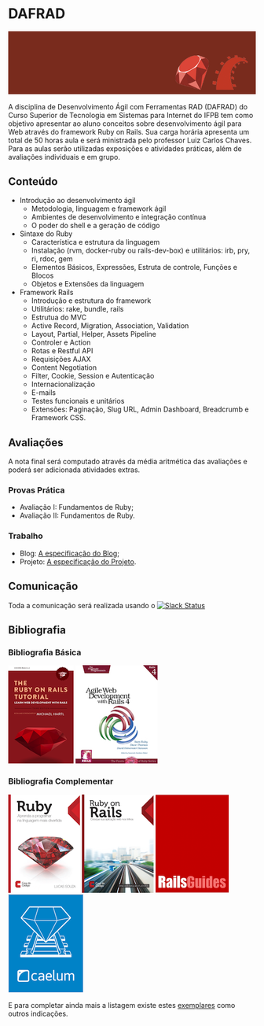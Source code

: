 # DAFRAD

![Banner da disciplina](assets/dafrad.png)

A disciplina de Desenvolvimento Ágil com Ferramentas RAD (DAFRAD) do Curso Superior de Tecnologia em Sistemas para Internet do IFPB tem como objetivo apresentar ao aluno conceitos sobre desenvolvimento ágil para Web através do framework Ruby on Rails. Sua carga horária apresenta um total de 50 horas aula e será ministrada pelo professor Luiz Carlos Chaves. Para as aulas serão utilizadas exposições e atividades práticas, além de avaliações individuais e em grupo.

## Conteúdo

* Introdução ao desenvolvimento ágil
  * Metodologia, linguagem e framework ágil
  * Ambientes de desenvolvimento e integração contínua
  * O poder do shell e a geração de código
* Sintaxe do Ruby
  * Característica e estrutura da linguagem
  * Instalação (rvm, docker-ruby ou rails-dev-box) e utilitários: irb, pry, ri, rdoc, gem
  * Elementos Básicos, Expressões, Estruta de controle, Funções e Blocos
  * Objetos e Extensões da linguagem
* Framework Rails
  * Introdução e estrutura do framework
  * Utilitários: rake, bundle, rails
  * Estrutua do MVC
  * Active Record, Migration, Association, Validation
  * Layout, Partial, Helper, Assets Pipeline
  * Controler e Action
  * Rotas e Restful API
  * Requisições AJAX
  * Content Negotiation
  * Filter, Cookie, Session e Autenticação
  * Internacionalização
  * E-mails
  * Testes funcionais e unitários
  * Extensões: Paginação, Slug URL, Admin Dashboard, Breadcrumb e Framework CSS.

## Avaliações

A nota final será computado através da média aritmética das avaliações e poderá ser adicionada atividades extras.

### Provas Prática
* Avaliação I: Fundamentos de Ruby;
* Avaliação II: Fundamentos de Ruby.

### Trabalho
* Blog: [A especificação do Blog](assessment/blog.md);
* Projeto: [A especificação do Projeto](assessment/projeto.md).

## Comunicação
Toda a comunicação será realizada usando o [![Slack Status](https://ifpb.herokuapp.com/badge.svg)](https://ifpb.herokuapp.com/)

## Bibliografia

### Bibliografia Básica

[![Rails Tutorial](assets/books/rails-tutorial.png)](https://www.railstutorial.org/) [![Agile Rails](assets/books/agile-rails4.jpg)](https://pragprog.com/book/rails4/agile-web-development-with-rails-4)

### Bibliografia Complementar

[![Ruby Aprenda a Programar](assets/books/ruby.png)](http://www.casadocodigo.com.br/products/livro-ruby) [![Ruby On Rails Coloque sua aplicação nos trilhos](assets/books/rails.png)](http://www.casadocodigo.com.br/products/livro-ruby-on-rails)  [![Rails Guide](assets/books/rails-guide.png)](http://guides.rubyonrails.org/getting_started.html) [![Caelum Rails](assets/books/caelum-alura.png)](https://www.caelum.com.br/apostila-ruby-on-rails/)

E para completar ainda mais a listagem existe estes [exemplares](https://github.com/vhf/free-programming-books/blob/master/free-programming-books.md#ruby-on-rails) como outros indicações.
